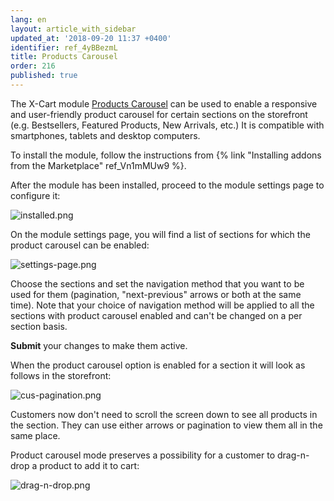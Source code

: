 ```yaml
---
lang: en
layout: article_with_sidebar
updated_at: '2018-09-20 11:37 +0400'
identifier: ref_4yBBezmL
title: Products Carousel
order: 216
published: true
---
```

The X-Cart module [Products Carousel](https://market.x-cart.com/addons/products-carousel.html "Products Carousel") can be used to enable a responsive and user-friendly product carousel for certain sections on the storefront (e.g. Bestsellers, Featured Products, New Arrivals, etc.) It is compatible with smartphones, tablets and desktop computers.

To install the module, follow the instructions from {% link "Installing addons from the Marketplace" ref_Vn1mMUw9 %}.

After the module has been installed, proceed to the module settings page to configure it:

![installed.png]({{site.baseurl}}/attachments/ref_4yBBezmL/installed.png)

On the module settings page, you will find a list of sections for which the product carousel can be enabled:

![settings-page.png]({{site.baseurl}}/attachments/ref_4yBBezmL/settings-page.png)

Choose the sections and set the navigation method that you want to be used for them (pagination, "next-previous" arrows or both at the same time). Note that your choice of navigation method will be applied to all the sections with product carousel enabled and can't be changed on a per section basis.

**Submit** your changes to make them active.

When the product carousel option is enabled for a section it will look as follows in the storefront:

![cus-pagination.png]({{site.baseurl}}/attachments/ref_4yBBezmL/cus-pagination.png)

Customers now don't need to scroll the screen down to see all products in the section. They can use either arrows or pagination to view them all in the same place.

Product carousel mode preserves a possibility for a customer to drag-n-drop a product to add it to cart:

![drag-n-drop.png]({{site.baseurl}}/attachments/ref_4yBBezmL/drag-n-drop.png)

